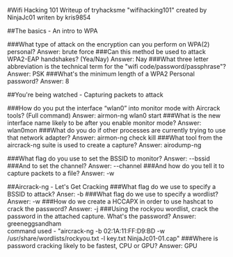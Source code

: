 #Wifi Hacking 101
Writeup of tryhacksme "wifihacking101" created by NinjaJc01
writen by kris9854

##The basics - An intro to WPA

###What type of attack on the encryption can you perform on WPA(2) personal?
Answer: brute force
###Can this method be used to attack WPA2-EAP handshakes? (Yea/Nay)
Answer: Nay
###What three letter abbreviation is the technical term for the "wifi code/password/passphrase"?
Answer: PSK
###What's the minimum length of a WPA2 Personal password?
Answer: 8

##You're being watched - Capturing packets to attack

###How do you put the interface “wlan0” into monitor mode with Aircrack tools? (Full command)
Answer: airmon-ng wlan0 start
###What is the new interface name likely to be after you enable monitor mode?
Answer: wlan0mon
###What do you do if other processes are currently trying to use that network adapter? 
Answer: airmon-ng check kill
###What tool from the aircrack-ng suite is used to create a capture?
Answer: airodump-ng

###What flag do you use to set the BSSID to monitor?
Answer: --bssid
###And to set the channel?
Answer: --channel
###And how do you tell it to capture packets to a file?
Answer: -w

##Aircrack-ng - Let's Get Cracking
###What flag do we use to specify a BSSID to attack?
Anser: -b
###What flag do we use to specify a wordlist?
Answer: -w
###How do we create a HCCAPX in order to use hashcat to crack the password?
Answer: -j
###Using the rockyou wordlist, crack the password in the attached capture. What's the password?
Answer: greeneggsandham
<br/>
command used - "aircrack-ng -b 02:1A:11:FF:D9:BD -w /usr/share/wordlists/rockyou.txt -l key.txt NinjaJc01-01.cap"
###Where is password cracking likely to be fastest, CPU or GPU?
Answer: GPU